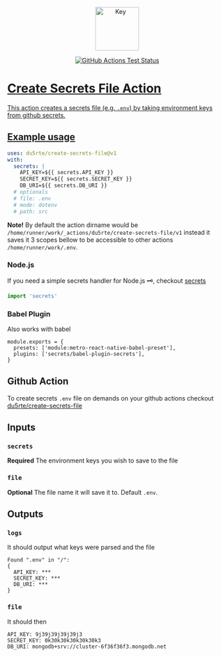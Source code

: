 <p align="center"><a href="https://github.com/du5rte/create-secrets-file" target="_blank" rel="noopener noreferrer"><img width="100" src="key.svg" alt="Key"></a></p>

<p align="center"><a href="https://github.com/du5rte/create-secrets-file"><img alt="GitHub Actions Test Status" src="https://github.com/du5rte/create-secrets-file/workflows/Test/badge.svg"/></p>

# Create Secrets File Action

This action creates a secrets file (e.g. `.env`) by taking environment keys from github secrets.


## Example usage

```yaml
uses: du5rte/create-secrets-file@v1
with:
  secrets: |
    API_KEY=${{ secrets.API_KEY }}
    SECRET_KEY=${{ secrets.SECRET_KEY }}
    DB_URI=${{ secrets.DB_URI }}
  # optionals
  # file: .env
  # mode: dotenv
  # path: src
```

**Note!**
By default the action dirname would be `/home/runner/work/_actions/du5rte/create-secrets-file/v1` instead it saves it 3 scopes bellow to be accessible to other actions `/home/runner/work/.env`.

### Node.js
If you need a simple secrets handler for Node.js 🗝️, checkout [secrets](https://github.com/du5rte/secrets)

```javascript
import 'secrets'
```

### Babel Plugin
Also works with babel

```
module.exports = {
  presets: ['module:metro-react-native-babel-preset'],
  plugins: ['secrets/babel-plugin-secrets'],
}
```

## Github Action
To create secrets `.env` file on demands on your github actions checkout [du5rte/create-secrets-file](https://github.com/du5rte/create-secrets-file)


## Inputs

### `secrets`

**Required** The environment keys you wish to save to the file

### `file`

**Optional** The file name it will save it to. Default `.env`.

## Outputs

### `logs`
It should output what keys were parsed and the file

```
Found ".env" in "/":
{
  API_KEY: ***
  SECRET_KEY: ***
  DB_URI: ***
}
```

### `file`
It should then 
```
API_KEY: 9j39j39j39j39j3
SECRET_KEY: 0k30k30k30k30k30k3
DB_URI: mongodb+srv://cluster-6f36f36f3.mongodb.net
```
